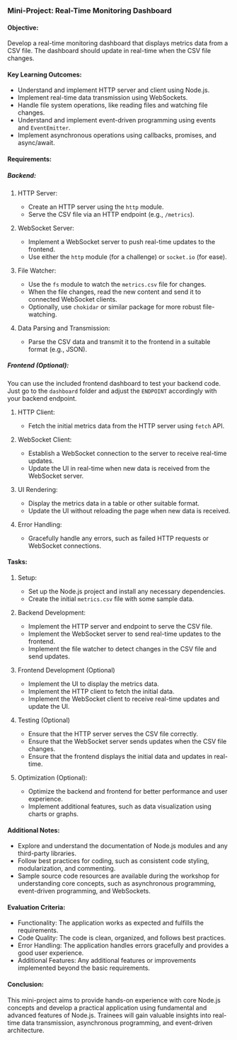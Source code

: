 ### Mini-Project: Real-Time Monitoring Dashboard

#### Objective:

Develop a real-time monitoring dashboard that displays metrics data from a CSV file. The dashboard should update in real-time when the CSV file changes.

#### Key Learning Outcomes:

-   Understand and implement HTTP server and client using Node.js.
-   Implement real-time data transmission using WebSockets.
-   Handle file system operations, like reading files and watching file changes.
-   Understand and implement event-driven programming using events and `EventEmitter`.
-   Implement asynchronous operations using callbacks, promises, and async/await.

#### Requirements:

##### Backend:


1.  HTTP Server:

    -   Create an HTTP server using the `http` module.
    -   Serve the CSV file via an HTTP endpoint (e.g., `/metrics`).
2.  WebSocket Server:

    -   Implement a WebSocket server to push real-time updates to the frontend.
    -   Use either the `http` module (for a challenge) or `socket.io` (for ease).
3.  File Watcher:

    -   Use the `fs` module to watch the `metrics.csv` file for changes.
    -   When the file changes, read the new content and send it to connected WebSocket clients.
    -   Optionally, use `chokidar` or similar package for more robust file-watching.
4.  Data Parsing and Transmission:

    -   Parse the CSV data and transmit it to the frontend in a suitable format (e.g., JSON).

##### Frontend (Optional):

You can use the included frontend dashboard to test your backend code. Just go to the `dashboard` folder and adjust the `ENDPOINT` accordingly with your backend endpoint.

1.  HTTP Client:

    -   Fetch the initial metrics data from the HTTP server using `fetch` API.
2.  WebSocket Client:

    -   Establish a WebSocket connection to the server to receive real-time updates.
    -   Update the UI in real-time when new data is received from the WebSocket server.
3.  UI Rendering:

    -   Display the metrics data in a table or other suitable format.
    -   Update the UI without reloading the page when new data is received.
4.  Error Handling:

    -   Gracefully handle any errors, such as failed HTTP requests or WebSocket connections.

#### Tasks:

1.  Setup:

    -   Set up the Node.js project and install any necessary dependencies.
    -   Create the initial `metrics.csv` file with some sample data.
2.  Backend Development:

    -   Implement the HTTP server and endpoint to serve the CSV file.
    -   Implement the WebSocket server to send real-time updates to the frontend.
    -   Implement the file watcher to detect changes in the CSV file and send updates.
3.  Frontend Development (Optional)

    -   Implement the UI to display the metrics data.
    -   Implement the HTTP client to fetch the initial data.
    -   Implement the WebSocket client to receive real-time updates and update the UI.
4.  Testing (Optional)

    -   Ensure that the HTTP server serves the CSV file correctly.
    -   Ensure that the WebSocket server sends updates when the CSV file changes.
    -   Ensure that the frontend displays the initial data and updates in real-time.
5.  Optimization (Optional):

    -   Optimize the backend and frontend for better performance and user experience.
    -   Implement additional features, such as data visualization using charts or graphs.

#### Additional Notes:

-   Explore and understand the documentation of Node.js modules and any third-party libraries.
-   Follow best practices for coding, such as consistent code styling, modularization, and commenting.
-   Sample source code resources are available during the workshop for understanding core concepts, such as asynchronous programming, event-driven programming, and WebSockets.

#### Evaluation Criteria:

-   Functionality: The application works as expected and fulfills the requirements.
-   Code Quality: The code is clean, organized, and follows best practices.
-   Error Handling: The application handles errors gracefully and provides a good user experience.
-   Additional Features: Any additional features or improvements implemented beyond the basic requirements.

#### Conclusion:

This mini-project aims to provide hands-on experience with core Node.js concepts and develop a practical application using fundamental and advanced features of Node.js. Trainees will gain valuable insights into real-time data transmission, asynchronous programming, and event-driven architecture.